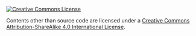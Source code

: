 [![Creative Commons License](https://i.creativecommons.org/l/by-sa/4.0/88x31.png)](http://creativecommons.org/licenses/by-sa/4.0/)

Contents other than source code are licensed under a [Creative Commons Attribution-ShareAlike 4.0 International License](http://creativecommons.org/licenses/by-sa/4.0/).
